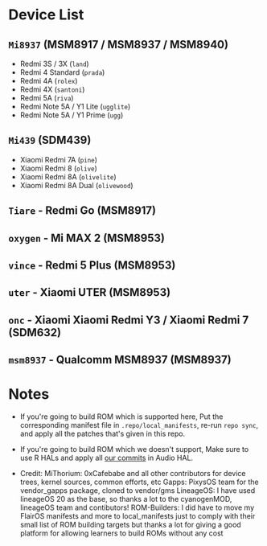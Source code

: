 # Device List

## `Mi8937` (MSM8917 / MSM8937 / MSM8940)
- Redmi 3S / 3X (`land`)
- Redmi 4 Standard (`prada`)
- Redmi 4A (`rolex`)
- Redmi 4X (`santoni`)
- Redmi 5A (`riva`)
- Redmi Note 5A / Y1 Lite (`ugglite`)
- Redmi Note 5A / Y1 Prime (`ugg`)

## `Mi439` (SDM439)
- Xiaomi Redmi 7A (`pine`)
- Xiaomi Redmi 8 (`olive`)
- Xiaomi Redmi 8A (`olivelite`)
- Xiaomi Redmi 8A Dual (`olivewood`)

## `Tiare` - Redmi Go (MSM8917)

## `oxygen` - Mi MAX 2 (MSM8953)

## `vince` - Redmi 5 Plus (MSM8953)

## `uter` - Xiaomi UTER (MSM8953)

## `onc` - Xiaomi Xiaomi Redmi Y3 / Xiaomi Redmi 7 (SDM632)

## `msm8937` - Qualcomm MSM8937 (MSM8937)

# Notes
- If you're going to build ROM which is supported here, Put the corresponding manifest file in `.repo/local_manifests`, re-run `repo sync`, and apply all the patches that's given in this repo.
- If you're going to build ROM which we doesn't support, Make sure to use R HALs and apply all [our commits](https://github.com/Mi-Thorium/android_hardware_qcom_audio/commits/lineage-19.1-caf-msm8953) in Audio HAL.

- Credit:
MiThorium: 0xCafebabe and all other contributors for device trees, kernel sources, common efforts, etc
Gapps: PixysOS team for the vendor_gapps package, cloned to vendor/gms
LineageOS: I have used lineageOS 20 as the base, so thanks a lot to the cyanogenMOD, lineageOS team and contibutors!
ROM-Builders: I did have to move my FlairOS manifests and more to local_manifests just to comply with their small list of ROM building targets but thanks a lot for giving a good platform for allowing learners to build ROMs without any cost
